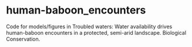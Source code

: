 # human-baboon_encounters
Code for models/figures in Troubled waters: Water availability drives human-baboon encounters in a protected, semi-arid landscape. Biological Conservation. 
